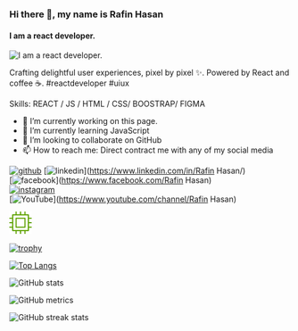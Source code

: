 ### Hi there 👋, my name is Rafin Hasan
#### I am a react developer.
![I am a react developer.](https://scontent.fdac138-2.fna.fbcdn.net/v/t39.30808-6/438196427_122124297632252868_6034209741663439880_n.png?stp=dst-png_p180x540&_nc_cat=105&ccb=1-7&_nc_sid=5f2048&_nc_eui2=AeGt2Z35II0uMAUqIepn-Bao37KY-4p60jPfspj7inrSMxlkjSclNZbCLe1GUxvA2_u554QE707vja7rm6NITRMH&_nc_ohc=CGKLhNKrCm8Ab6pFaB9&_nc_ht=scontent.fdac138-2.fna&oh=00_AfDL3hXJpIZxspYLH_6RIQNSWw-tLhx24f2hzUKPkbttNw&oe=66364BC6)

Crafting delightful user experiences, pixel by pixel ✨. Powered by React and coffee ☕️. #reactdeveloper #uiux

Skills: REACT / JS / HTML / CSS/ BOOSTRAP/ FIGMA

- 🔭 I’m currently working on this page. 
- 🌱 I’m currently learning JavaScript 
- 👯 I’m looking to collaborate on GitHub 
- 📫 How to reach me: Direct contract me with any of my social media 


[<img src='https://cdn.jsdelivr.net/npm/simple-icons@3.0.1/icons/github.svg' alt='github' height='40'>](https://github.com/Rafin-Hasan) 
[<img src='https://cdn.jsdelivr.net/npm/simple-icons@3.0.1/icons/linkedin.svg' alt='linkedin' height='40'>](https://www.linkedin.com/in/Rafin Hasan/)  
[<img src='https://cdn.jsdelivr.net/npm/simple-icons@3.0.1/icons/facebook.svg' alt='facebook' height='40'>](https://www.facebook.com/Rafin Hasan)  
[<img src='https://cdn.jsdelivr.net/npm/simple-icons@3.0.1/icons/instagram.svg' alt='instagram' height='40'>](https://www.instagram.com/rafinhasan.web/)  
[<img src='https://cdn.jsdelivr.net/npm/simple-icons@3.0.1/icons/youtube.svg' alt='YouTube' height='40'>](https://www.youtube.com/channel/Rafin Hasan)  

<a href='https://docs.github.com/en/developers'><img src='https://raw.githubusercontent.com/acervenky/animated-github-badges/master/assets/devbadge.gif' width='40' height='40'></a> 

[![trophy](https://github-profile-trophy.vercel.app/?username=Rafin-Hasan)](https://github.com/ryo-ma/github-profile-trophy)

[![Top Langs](https://github-readme-stats.vercel.app/api/top-langs/?username=Rafin-Hasan)](https://github.com/anuraghazra/github-readme-stats)

![GitHub stats](https://github-readme-stats.vercel.app/api?username=Rafin-Hasan&show_icons=true&count_private=true)  

![GitHub metrics](https://metrics.lecoq.io/Rafin-Hasan)  

![GitHub streak stats](https://streak-stats.demolab.com/?user=Rafin-Hasan)  

